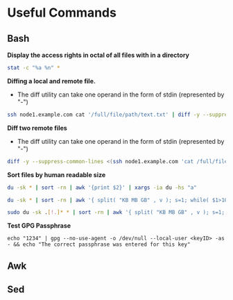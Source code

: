 # Useful Commands


Bash
----

**Display the access rights in octal of all files with in a directory**
```bash
stat -c "%a %n" *
```

**Diffing a local and remote file.**

 * The diff utility can take one operand in the form of stdin (represented by "-")

```bash
ssh node1.example.com cat '/full/file/path/text.txt' | diff -y --suppress-common-lines /full/file/path/text.txt -
```

**Diff two remote files**

 * The diff utility can take one operand in the form of stdin (represented by "-")

```bash
diff -y --suppress-common-lines <(ssh node1.example.com 'cat /full/file/path/text.txt') <( ssh node2.example.com 'cat /full/file/path/text.txt')
```

**Sort files by human readable size**
```bash
du -sk * | sort -rn | awk '{print $2}' | xargs -ia du -hs "a"
```
```bash
du -sk * | sort -rn | awk '{ split( "KB MB GB" , v ); s=1; while( $1>1024 ){ $1/=1024; s++ } print int($1) v[s], $2 }'
```
```bash
sudo du -sk .[!.]* * | sort -rn | awk '{ split( "KB MB GB" , v ); s=1; while( $1>1024 ){ $1/=1024; s++ } print int($1) v[s], $2 }'
```

**Test GPG Passphrase**
````
echo "1234" | gpg --no-use-agent -o /dev/null --local-user <keyID> -as - && echo "The correct passphrase was entered for this key"
````

Awk
---

Sed
---
